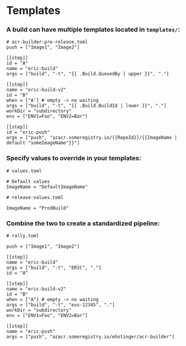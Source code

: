 # Templates

### A build can have multiple templates located in `templates/`:

```
# acr-builder-pre-release.toml
push = ["Image1", "Image2"]

[[step]]
id = "A"
name = "eric-build"
args = ["build", "-t", "{{ .Build.QueuedBy | upper }}", "."]

[[step]]
name = "eric-build-v2"
id = "B"
when = ["A'] # empty -> no waiting
args = ["build", "-t", "{{ .Build.BuildId | lower }}", "."]
workDir = "subdirectory"
env = ["ENV1=Foo", "ENV2=Bar"]

[[step]]
id = "eric-push"
args = ["push", "azacr.someregistry.io/{{RepoId}}/{{ImageName | default "someImageName"}}"]
```

### Specify values to override in your templates:

```
# values.toml

# Default values
ImageName = "DefaultImageName"
```

```
# release-values.toml

ImageName = "ProdBuild"
```


### Combine the two to create a standardized pipeline:

```
# rally.toml

push = ["Image1", "Image2"]

[[step]]
name = "eric-build"
args = ["build", "-t", "ERIC", "."]
id = "A"

[[step]]
name = "eric-build-v2"
id = "B"
when = ["A"] # empty -> no waiting
args = ["build", "-t", "eus-12345", "."]
workDir = "subdirectory"
env = ["ENV1=Foo", "ENV2=Bar"]

[[step]]
name = "eric-push"
args = ["push", "azacr.someregistry.io/ehotinger/acr-builder"]

```
